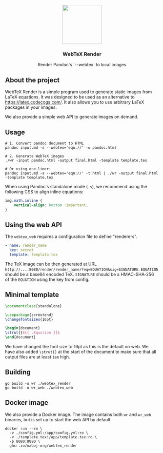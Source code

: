 <div align="center">
    <img src="https://user-images.githubusercontent.com/11409143/218767084-7c551090-f706-4363-a500-419b42839eec.png" width="128" height="128" />
    <h3>WebTeX Render</h3>
    <p>Render Pandoc's `--webtex` to local images</p>
</div>

## About the project

WebTeX Render is a simple program used to generate static images from LaTeX equations. It was designed to be used as
an alternative to <https://latex.codecogs.com/>. It also allows you to use arbitrary LaTeX packages in your images.

We also provide a simple web API to generate images on demand.

## Usage

```shell
# 1. Convert pandoc document to HTML
pandoc input.md -s --webtex='eqn://' -o pandoc.html

# 2. Generate WebTeX images
./wr -input pandoc.html -output final.html -template template.tex

# Or using one-liner: 
pandoc input.md -s --webtex='eqn://' -t html | ./wr -output final.html -template template.tex
```

When using Pandoc's standalone mode (`-s`), we recommend using the following CSS to align inline equations:

```css
img.math.inline {
    vertical-align: bottom !important;
}
```

## Using the web API

The `webtex_web` requires a configuration file to define "renderers".

```yaml
- name: render_name
  key: secret
  template: template.tex
```

The TeX image can be then generated at URL `http://...:8080/render/render_name/?eq=EQUATION&sig=SIGNATURE`.
`EQUATION` should be a base64 encoded TeX. `SIGNATURE` should be a HMAC-SHA-256 of the `EQUATION` using the key from config.

## Minimal template

```tex
\documentclass{standalone}

\usepackage{scrextend}
\changefontsizes{16pt}

\begin{document}
\strut{}${{ .Equation }}$
\end{document}
```

We have changed the font size to 16pt as this is the default on web. We have also added `\strut{}` at the start of
the document to make sure that all output files are at least `1em` high.

## Building

```shell
go build -o wr ./webtex_render
go build -o wr_web ./webtex_web
```

## Docker image

We also provide a Docker image. The image contains both `wr` and `wr_web` binaries, but is set up to start the web
API by default.

```shell
docker run --rm \
  -v ./config.yml:/app/config.yml:ro \
  -v ./template.tex:/app/template.tex:ro \
  -p 8080:8080 \
  ghcr.io/naboj-org/webtex_render
```

